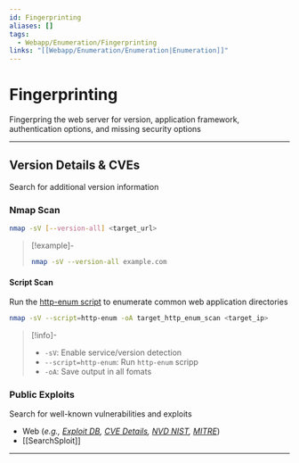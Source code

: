 ```yaml
---
id: Fingerprinting
aliases: []
tags:
  - Webapp/Enumeration/Fingerprinting
links: "[[Webapp/Enumeration/Enumeration|Enumeration]]"
---
```


# Fingerprinting

Fingerpring the web server for version, application framework, authentication
options, and missing security options

___

<!-- Version Details & CVEs {{{-->
## Version Details & CVEs

Search for additional version information

<!-- Nmap {{{-->
### Nmap Scan

```sh
nmap -sV [--version-all] <target_url>
```

> [!example]-
>
> ```sh
> nmap -sV --version-all example.com
> ```

#### Script Scan

Run the [http-enum script](https://nmap.org/nsedoc/scripts/http-enum.html)
to enumerate common web application directories

```sh
nmap -sV --script=http-enum -oA target_http_enum_scan <target_ip>
```

> [!info]-
>
> - `-sV`: Enable service/version detection
> - `--script=http-enum`: Run `http-enum` scripp
> - `-oA`: Save output in all fomats
<!-- }}} -->

<!-- Public Exploits {{{-->
### Public Exploits

Search for well-known vulnerabilities and exploits

- Web
  (*e.g., [Exploit DB](https://www.exploit-db.com/),
  [CVE Details](https://www.cvedetails.com/),
  [NVD NIST](https://nvd.nist.gov/vuln/search#/nvd/home?resultType=records),
  [MITRE](https://www.cve.org/)*)
- [[SearchSploit]]

<!-- }}} -->

___
<!-- }}} -->
